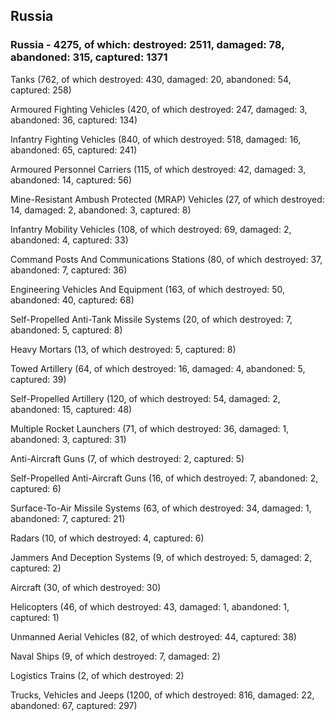 
 
 ## Russia
 
 ### Russia - 4275, of which: destroyed: 2511, damaged: 78, abandoned: 315, captured: 1371

 

 

 Tanks (762, of which destroyed: 430, damaged: 20, abandoned: 54, captured: 258)

 Armoured Fighting Vehicles (420, of which destroyed: 247, damaged: 3, abandoned: 36, captured: 134)

 Infantry Fighting Vehicles (840, of which destroyed: 518, damaged: 16, abandoned: 65, captured: 241)

 Armoured Personnel Carriers (115, of which destroyed: 42, damaged: 3, abandoned: 14, captured: 56)

 Mine-Resistant Ambush Protected (MRAP) Vehicles (27, of which destroyed: 14, damaged: 2, abandoned: 3, captured: 8)

 Infantry Mobility Vehicles (108, of which destroyed: 69, damaged: 2, abandoned: 4, captured: 33)

 Command Posts And Communications Stations (80, of which destroyed: 37, abandoned: 7, captured: 36)

 Engineering Vehicles And Equipment (163, of which destroyed: 50, abandoned: 40, captured: 68)

 Self-Propelled Anti-Tank Missile Systems (20, of which destroyed: 7, abandoned: 5, captured: 8)

 Heavy Mortars (13, of which destroyed: 5, captured: 8)

 Towed Artillery (64, of which destroyed: 16, damaged: 4, abandoned: 5, captured: 39)

 Self-Propelled Artillery (120, of which destroyed: 54, damaged: 2, abandoned: 15, captured: 48)

 Multiple Rocket Launchers (71, of which destroyed: 36, damaged: 1, abandoned: 3, captured: 31)

 Anti-Aircraft Guns (7, of which destroyed: 2, captured: 5)

 Self-Propelled Anti-Aircraft Guns (16, of which destroyed: 7, abandoned: 2, captured: 6)

 Surface-To-Air Missile Systems (63, of which destroyed: 34, damaged: 1, abandoned: 7, captured: 21)

 Radars (10, of which destroyed: 4, captured: 6)

 Jammers And Deception Systems (9, of which destroyed: 5, damaged: 2, captured: 2)

 Aircraft (30, of which destroyed: 30)

 Helicopters (46, of which destroyed: 43, damaged: 1, abandoned: 1, captured: 1)

 Unmanned Aerial Vehicles (82, of which destroyed: 44, captured: 38)

 Naval Ships (9, of which destroyed: 7, damaged: 2)

 Logistics Trains (2, of which destroyed: 2)

 Trucks, Vehicles and Jeeps (1200, of which destroyed: 816, damaged: 22, abandoned: 67, captured: 297)

